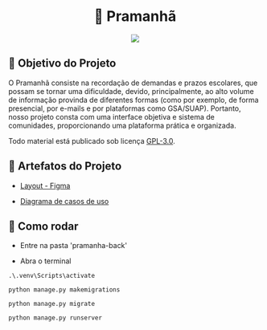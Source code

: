 <div align="center">
  <h1>📌 Pramanhã </h1>
</div>

<div align="center">
  <img src="https://github.com/user-attachments/assets/45a5a565-027c-4dc1-9a91-d852b85742fe">
</div>

<h2>📌 Objetivo do Projeto</h2>

O Pramanhã consiste na recordação de demandas e prazos escolares, que possam se tornar uma dificuldade, devido, principalmente, ao alto volume de informação provinda de diferentes formas (como por exemplo, de forma presencial, por e-mails e por plataformas como GSA/SUAP). Portanto, nosso projeto consta com uma interface objetiva e sistema de comunidades, proporcionando uma plataforma prática e organizada.

Todo material está publicado sob licença [GPL-3.0](https://www.gnu.org/licenses/quick-guide-gplv3.pt-br.html).

<h2>📌 Artefatos do Projeto</h2>

* [Layout - Figma](https://www.figma.com/design/qRWowsfocTJ8rKQt4NJsOv/desktop?node-id=332-3&t=N1OScThvo5XunYte-0)

* [Diagrama de casos de uso](./Diagramas-Pramanha/CDUs%20Pramanha.png)

<h2>📌 Como rodar </h2>

* Entre na pasta 'pramanha-back'

* Abra o terminal

`.\.venv\Scripts\activate`

`python manage.py makemigrations`

`python manage.py migrate`

`python manage.py runserver`
